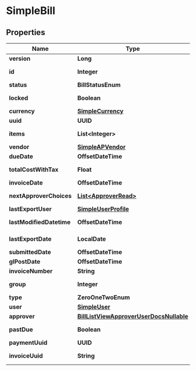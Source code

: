 

# SimpleBill


## Properties

| Name | Type | Description | Notes |
|------------ | ------------- | ------------- | -------------|
|**version** | **Long** |  |  [optional] |
|**id** | **Integer** |  |  [optional] [readonly] |
|**status** | **BillStatusEnum** |  |  [optional] |
|**locked** | **Boolean** |  |  [optional] [readonly] |
|**currency** | [**SimpleCurrency**](SimpleCurrency.md) |  |  |
|**uuid** | **UUID** |  |  |
|**items** | **List&lt;Integer&gt;** |  |  [optional] [readonly] |
|**vendor** | [**SimpleAPVendor**](SimpleAPVendor.md) |  |  |
|**dueDate** | **OffsetDateTime** |  |  [optional] |
|**totalCostWithTax** | **Float** |  |  [optional] [readonly] |
|**invoiceDate** | **OffsetDateTime** |  |  [optional] |
|**nextApproverChoices** | [**List&lt;ApproverRead&gt;**](ApproverRead.md) |  |  [optional] [readonly] |
|**lastExportUser** | [**SimpleUserProfile**](SimpleUserProfile.md) |  |  [optional] |
|**lastModifiedDatetime** | **OffsetDateTime** |  |  [optional] [readonly] |
|**lastExportDate** | **LocalDate** |  |  [optional] [readonly] |
|**submittedDate** | **OffsetDateTime** |  |  [optional] |
|**glPostDate** | **OffsetDateTime** |  |  [optional] |
|**invoiceNumber** | **String** |  |  [optional] |
|**group** | **Integer** |  |  [optional] [readonly] |
|**type** | **ZeroOneTwoEnum** |  |  [optional] |
|**user** | [**SimpleUser**](SimpleUser.md) |  |  |
|**approver** | [**BillListViewApproverUserDocsNullable**](BillListViewApproverUserDocsNullable.md) |  |  [optional] |
|**pastDue** | **Boolean** |  |  [optional] [readonly] |
|**paymentUuid** | **UUID** |  |  [optional] |
|**invoiceUuid** | **String** |  |  [optional] [readonly] |



